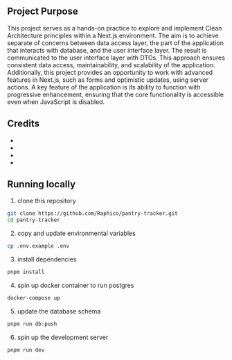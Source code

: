 ## Project Purpose

This project serves as a hands-on practice to explore and implement Clean Architecture principles within a Next.js environment. The aim is to achieve separate of concerns between data access layer, the part of the application that interacts with database, and the user interface layer. The result is communicated to the user interface layer with DTOs. This approach ensures consistent data access, maintainability, and scalability of the application. Additionally, this project provides an opportunity to work with advanced features in Next.js, such as forms and optimistic updates, using server actions. A key feature of the application is its ability to function with progressive enhancement, ensuring that the core functionality is accessible even when JavaScript is disabled.

## Credits

- [](https://nextjs.org/blog/security-nextjs-server-components-actions)
- [](https://github.com/vercel/next.js/tree/canary/examples/next-forms)
- [](https://github.com/vercel/next.js/tree/canary/examples/with-redis)
- [](https://youtube.be/wnxO4AT2N4o?si=8VKRsaHQBlfZC_i1)

## Running locally

1. clone this repository

```bash
git clone https://github.com/Raphico/pantry-tracker.git
cd pantry-tracker
```

2. copy and update environmental variables

```bash
cp .env.example .env
```

3. install dependencies

```bash
pnpm install
```

4. spin up docker container to run postgres

```bash
docker-compose up
```

5. update the database schema

```bash
pnpm run db:push
```

6. spin up the development server

```bash
pnpm run dev
```
